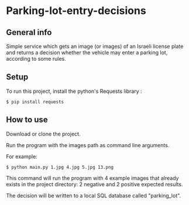 # Parking-lot-entry-decisions

## General info
Simple service which gets an image (or images) of an Israeli license plate and returns a decision whether the vehicle may enter a parking lot, according to some rules.
	
## Setup
To run this project, install the python's Requests library :

```
$ pip install requests
```
## How to use
Download or clone the project.

Run the program with the images path as command line arguments.

For example: 

```
$ python main.py 1.jpg 4.jpg 5.jpg 13.png

```
This command will run the program with 4 example images that already exists in the project directory: 2 negative and 2 positive expected results.

The decision will be written to a local SQL database called "parking_lot".
